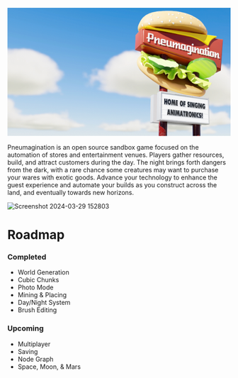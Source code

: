 ![image](https://raw.githubusercontent.com/The64thGamer/Pneumagination/main/UI/Logo/Steam%20Main%20Capsule.png)

Pneumagination is an open source sandbox game focused on the automation of stores and entertainment venues. Players gather resources, build, and attract customers during the day. The night brings forth dangers from the dark, with a rare chance some creatures may want to purchase your wares with exotic goods. Advance your technology to enhance the guest experience and automate your builds as you construct across the land, and eventually towards new horizons.

![Screenshot 2024-03-29 152803](https://github.com/The64thGamer/Pneumagination/assets/69170079/66e0f490-9ef6-4499-96ec-e2a1fe6d467f)

# Roadmap

### Completed
- World Generation
- Cubic Chunks
- Photo Mode
- Mining & Placing
- Day/Night System
- Brush Editing

### Upcoming
- Multiplayer
- Saving
- Node Graph
- Space, Moon, & Mars
